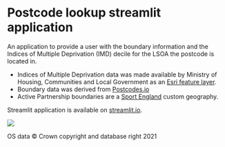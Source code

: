# Postcode lookup streamlit application
An application to provide a user with the boundary information and the Indices of Multiple Deprivation (IMD) decile for the LSOA the postcode is located in. 

- Indices of Multiple Deprivation data was made available by Ministry of Housing, Communities and Local Government as an [Esri feature layer](https://services3.arcgis.com/ivmBBrHfQfDnDf8Q/arcgis/rest/services/Indices_of_Multiple_Deprivation_(IMD)_2019). 
- Boundary data was derived from [Postcodes.io](http://postcodes.io/)
- Active Partnership boundaries are a [Sport England](https://www.sportengland.org/) custom geography.

Streamlit application is available on [streamlit.io](https://share.streamlit.io/jenniferbufton/postcode-lookup/main/app.py).

![](https://github.com/jenniferbufton/postcode-lookup/blob/main/images/img.PNG)


OS data © Crown copyright and database right 2021
